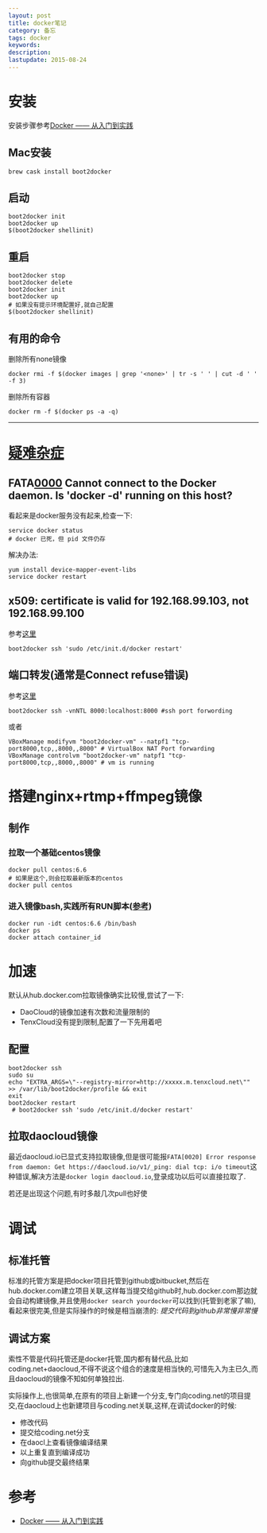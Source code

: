 ```yaml
---
layout: post
title: docker笔记
category: 备忘
tags: docker
keywords: 
description: 
lastupdate: 2015-08-24
---
```


# 安装
安装步骤参考[Docker —— 从入门到实践][1]

## Mac安装
	brew cask install boot2docker
	
## 启动
	boot2docker init
	boot2docker up
	$(boot2docker shellinit)
	
## 重启
	boot2docker stop
	boot2docker delete
	boot2docker init
	boot2docker up
	# 如果没有提示环境配置好,就自己配置
	$(boot2docker shellinit)
	
## 有用的命令

删除所有none镜像

	docker rmi -f $(docker images | grep '<none>' | tr -s ' ' | cut -d ' ' -f 3)

删除所有容器

	docker rm -f $(docker ps -a -q)


---- 

# [疑难杂症][2]

## FATA[0000]() Cannot connect to the Docker daemon. Is 'docker -d' running on this host?

看起来是docker服务没有起来,检查一下:

	service docker status
	# docker 已死，但 pid 文件仍存

解决办法:

	yum install device-mapper-event-libs
	service docker restart

## x509: certificate is valid for 192.168.99.103, not 192.168.99.100
参考[这里][4]

	boot2docker ssh 'sudo /etc/init.d/docker restart'

## 端口转发(通常是Connect refuse错误)
参考[这里][5]

	boot2docker ssh -vnNTL 8000:localhost:8000 #ssh port forwording

或者

	VBoxManage modifyvm "boot2docker-vm" --natpf1 "tcp-port8000,tcp,,8000,,8000" # VirtualBox NAT Port forwarding
	VBoxManage controlvm "boot2docker-vm" natpf1 "tcp-port8000,tcp,,8000,,8000" # vm is running


# 搭建nginx+rtmp+ffmpeg镜像

## 制作

### 拉取一个基础centos镜像
	docker pull centos:6.6
	# 如果是这个,则会拉取最新版本的centos
	docker pull centos
	
### 进入镜像bash,实践所有RUN脚本([参考][6])
	docker run -idt centos:6.6 /bin/bash
	docker ps
	docker attach container_id


# 加速
默认从hub.docker.com拉取镜像确实比较慢,尝试了一下:
* DaoCloud的镜像加速有次数和流量限制的
* TenxCloud没有提到限制,配置了一下先用着吧

## 配置

	boot2docker ssh
	sudo su
	echo "EXTRA_ARGS=\"--registry-mirror=http://xxxxx.m.tenxcloud.net\"" >> /var/lib/boot2docker/profile && exit
	exit
	boot2docker restart
	 # boot2docker ssh 'sudo /etc/init.d/docker restart'

## 拉取daocloud镜像
最近daocloud.io已显式支持拉取镜像,但是很可能报`FATA[0020] Error response from daemon: Get https://daocloud.io/v1/_ping: dial tcp: i/o timeout`这种错误,解决方法是`docker login daocloud.io`,登录成功以后可以直接拉取了.

若还是出现这个问题,有时多敲几次pull也好使

# 调试

## 标准托管
标准的托管方案是把docker项目托管到github或bitbucket,然后在hub.docker.com建立项目关联,这样每当提交给github时,hub.docker.com那边就会自动构建镜像,并且使用`docker search yourdocker`可以找到(托管到老家了嘛),看起来很完美,但是实际操作的时候是相当崩溃的:
*提交代码到github非常慢非常慢*

## 调试方案
索性不管是代码托管还是docker托管,国内都有替代品,比如coding.net+daocloud,不得不说这个组合的速度是相当快的,可惜先入为主已久,而且daocloud的镜像不知如何单独拉出.

实际操作上,也很简单,在原有的项目上新建一个分支,专门向coding.net的项目提交,在daocloud上也新建项目与coding.net关联,这样,在调试docker的时候:

* 修改代码
* 提交给coding.net分支
* 在daocl上查看镜像编译结果
* 以上重复直到编译成功
* 向github提交最终结果

# 参考
* [Docker —— 从入门到实践][7]

[1]:	http://dockerpool.com/static/books/docker_practice/index.html
[2]:	https://github.com/boot2docker/boot2docker/blob/master/doc/WORKAROUNDS.md
[4]:	https://github.com/docker/machine/issues/531
[5]:	https://github.com/boot2docker/boot2docker/blob/master/doc/WORKAROUNDS.md
[6]:	https://registry.hub.docker.com/u/cris/nginx-rtmp/
[7]:	http://dockerpool.com/static/books/docker_practice/index.html